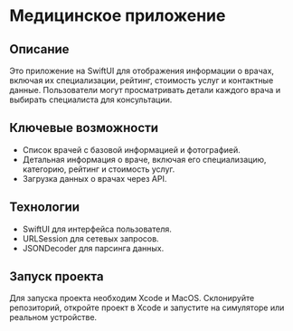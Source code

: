 # Медицинское приложение

## Описание

Это приложение на SwiftUI для отображения информации о врачах, включая их специализации, рейтинг, стоимость услуг и контактные данные. Пользователи могут просматривать детали каждого врача и выбирать специалиста для консультации.

## Ключевые возможности

- Список врачей с базовой информацией и фотографией.
- Детальная информация о враче, включая его специализацию, категорию, рейтинг и стоимость услуг.
- Загрузка данных о врачах через API.

## Технологии

- SwiftUI для интерфейса пользователя.
- URLSession для сетевых запросов.
- JSONDecoder для парсинга данных.

## Запуск проекта

Для запуска проекта необходим Xcode и MacOS. Склонируйте репозиторий, откройте проект в Xcode и запустите на симуляторе или реальном устройстве.

